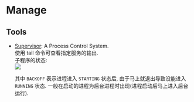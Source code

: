 # Manage
## Tools
* [Supervisor](http://supervisord.org/): A Process Control System.    
    使用 tail 命令可查看指定服务的输出.   
    子程序的状态:  
    ![](http://supervisord.org/_images/subprocess-transitions.png)   
    
    其中 `BACKOFF` 表示进程进入 `STARTING` 状态后, 由于马上就退出导致没能进入 `RUNNING` 状态. 一般在启动的进程为后台进程时出现(进程启动后马上进入后台运行).      

    
